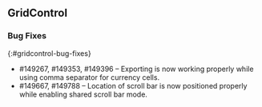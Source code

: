 ## GridControl

### Bug Fixes
{:#gridcontrol-bug-fixes}

* \#149267, \#149353, \#149396 – Exporting is now working properly while using comma separator for currency cells.
* \#149667, \#149788 – Location of scroll bar is now positioned properly while enabling shared scroll bar mode.